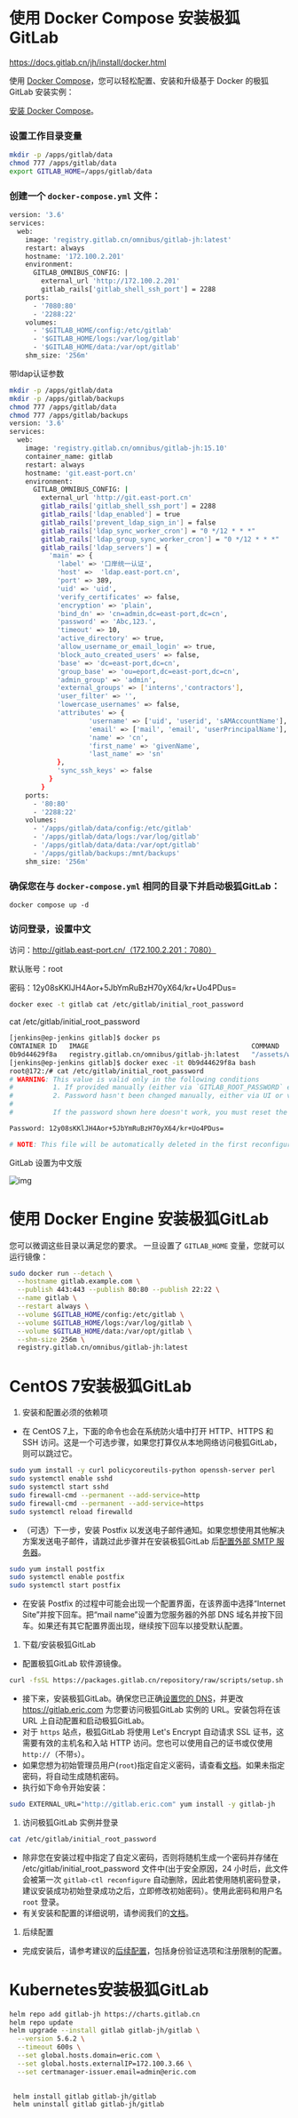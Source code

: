 # 使用 Docker Compose 安装极狐GitLab

https://docs.gitlab.cn/jh/install/docker.html

使用 [Docker Compose](https://docs.docker.com/compose/)，您可以轻松配置、安装和升级基于 Docker 的极狐GitLab 安装实例：

[安装 Docker Compose](https://docs.docker.com/compose/install/)。

### 设置工作目录变量

```Bash
mkdir -p /apps/gitlab/data
chmod 777 /apps/gitlab/data
export GITLAB_HOME=/apps/gitlab/data
```

### 创建一个 `docker-compose.yml` 文件：

```Dockerfile
version: '3.6'
services:
  web:
    image: 'registry.gitlab.cn/omnibus/gitlab-jh:latest'
    restart: always
    hostname: '172.100.2.201'
    environment:
      GITLAB_OMNIBUS_CONFIG: |
        external_url 'http://172.100.2.201'
        gitlab_rails['gitlab_shell_ssh_port'] = 2288
    ports:
      - '7080:80'
      - '2288:22'
    volumes:
      - '$GITLAB_HOME/config:/etc/gitlab'
      - '$GITLAB_HOME/logs:/var/log/gitlab'
      - '$GITLAB_HOME/data:/var/opt/gitlab'
    shm_size: '256m'
```

带ldap认证参数

```Bash
mkdir -p /apps/gitlab/data
mkdir -p /apps/gitlab/backups
chmod 777 /apps/gitlab/data
chmod 777 /apps/gitlab/backups
version: '3.6'
services:
  web:
    image: 'registry.gitlab.cn/omnibus/gitlab-jh:15.10'
    container_name: gitlab
    restart: always
    hostname: 'git.east-port.cn'
    environment:
      GITLAB_OMNIBUS_CONFIG: |
        external_url 'http://git.east-port.cn'
        gitlab_rails['gitlab_shell_ssh_port'] = 2288
        gitlab_rails['ldap_enabled'] = true
        gitlab_rails['prevent_ldap_sign_in'] = false
        gitlab_rails['ldap_sync_worker_cron'] = "0 */12 * * *"
        gitlab_rails['ldap_group_sync_worker_cron'] = "0 */12 * * *"
        gitlab_rails['ldap_servers'] = {
          'main' => {
            'label' => '口岸统一认证',
            'host' =>  'ldap.east-port.cn',
            'port' => 389,
            'uid' => 'uid',
            'verify_certificates' => false,
            'encryption' => 'plain',
            'bind_dn' => 'cn=admin,dc=east-port,dc=cn',
            'password' => 'Abc,123.',
            'timeout' => 10,
            'active_directory' => true,
            'allow_username_or_email_login' => true,
            'block_auto_created_users' => false,
            'base' => 'dc=east-port,dc=cn',
            'group_base' => 'ou=eport,dc=east-port,dc=cn',
            'admin_group' => 'admin',
            'external_groups' => ['interns','contractors'],
            'user_filter' => '',
            'lowercase_usernames' => false,
            'attributes' => {
                    'username' => ['uid', 'userid', 'sAMAccountName'],
                    'email' => ['mail', 'email', 'userPrincipalName'],
                    'name' => 'cn',
                    'first_name' => 'givenName',
                    'last_name' => 'sn'
            },
            'sync_ssh_keys' => false
          }
        }   
    ports:
      - '80:80'
      - '2288:22'
    volumes:
      - '/apps/gitlab/data/config:/etc/gitlab'
      - '/apps/gitlab/data/logs:/var/log/gitlab'
      - '/apps/gitlab/data/data:/var/opt/gitlab'
      - '/apps/gitlab/backups:/mnt/backups'
    shm_size: '256m'
```

### 确保您在与 `docker-compose.yml` 相同的目录下并启动极狐GitLab：

```Plaintext
docker compose up -d
```

### 访问登录，设置中文

访问：http://gitlab.east-port.cn/（172.100.2.201：7080）

默认账号：root

密码：12y08sKKlJH4Aor+5JbYmRuBzH70yX64/kr+Uo4PDus= 

```Bash
docker exec -t gitlab cat /etc/gitlab/initial_root_password
```

cat /etc/gitlab/initial_root_password

```Bash
[jenkins@ep-jenkins gitlab]$ docker ps
CONTAINER ID   IMAGE                                         COMMAND                  CREATED          STATUS                   PORTS                                                                                               NAMES
0b9d44629f8a   registry.gitlab.cn/omnibus/gitlab-jh:latest   "/assets/wrapper"        24 minutes ago   Up 8 minutes (healthy)   80/tcp, 443/tcp, 0.0.0.0:7080->7080/tcp, :::7080->7080/tcp, 0.0.0.0:2288->22/tcp, :::2288->22/tcp   gitlab-web-1                                "docker-entrypoint.s…"   2 days ago       Up 27 hours              0.0.0.0:5432->5432/tcp, :::5432->5432/tcp                                                           890-db13-1
[jenkins@ep-jenkins gitlab]$ docker exec -it 0b9d44629f8a bash
root@172:/# cat /etc/gitlab/initial_root_password 
# WARNING: This value is valid only in the following conditions
#          1. If provided manually (either via `GITLAB_ROOT_PASSWORD` environment variable or via `gitlab_rails['initial_root_password']` setting in `gitlab.rb`, it was provided before database was seeded for the first time (usually, the first reconfigure run).
#          2. Password hasn't been changed manually, either via UI or via command line.
#
#          If the password shown here doesn't work, you must reset the admin password following https://docs.gitlab.com/ee/security/reset_user_password.html#reset-your-root-password.

Password: 12y08sKKlJH4Aor+5JbYmRuBzH70yX64/kr+Uo4PDus=

# NOTE: This file will be automatically deleted in the first reconfigure run after 24 hours.
```

GitLab 设置为中文版

![img](..\images\gitlab.png)

# 使用 Docker Engine 安装极狐GitLab

您可以微调这些目录以满足您的要求。 一旦设置了 `GITLAB_HOME` 变量，您就可以运行镜像：

```Bash
sudo docker run --detach \
  --hostname gitlab.example.com \
  --publish 443:443 --publish 80:80 --publish 22:22 \
  --name gitlab \
  --restart always \
  --volume $GITLAB_HOME/config:/etc/gitlab \
  --volume $GITLAB_HOME/logs:/var/log/gitlab \
  --volume $GITLAB_HOME/data:/var/opt/gitlab \
  --shm-size 256m \
  registry.gitlab.cn/omnibus/gitlab-jh:latest
```

# CentOS 7安装极狐GitLab

1. 安装和配置必须的依赖项

- 在 CentOS 7上，下面的命令也会在系统防火墙中打开 HTTP、HTTPS 和 SSH 访问。这是一个可选步骤，如果您打算仅从本地网络访问极狐GitLab，则可以跳过它。

```Bash
sudo yum install -y curl policycoreutils-python openssh-server perl
sudo systemctl enable sshd
sudo systemctl start sshd
sudo firewall-cmd --permanent --add-service=http
sudo firewall-cmd --permanent --add-service=https
sudo systemctl reload firewalld
```

- （可选）下一步，安装 Postfix 以发送电子邮件通知。如果您想使用其他解决方案发送电子邮件，请跳过此步骤并在安装极狐GitLab 后[配置外部 SMTP 服务器](https://docs.gitlab.cn/omnibus/settings/smtp.html)。

```Bash
sudo yum install postfix
sudo systemctl enable postfix
sudo systemctl start postfix
```

- 在安装 Postfix 的过程中可能会出现一个配置界面，在该界面中选择“Internet Site”并按下回车。把“mail name”设置为您服务器的外部 DNS 域名并按下回车。如果还有其它配置界面出现，继续按下回车以接受默认配置。

1. 下载/安装极狐GitLab

- 配置极狐GitLab 软件源镜像。

```Bash
curl -fsSL https://packages.gitlab.cn/repository/raw/scripts/setup.sh | /bin/bash
```

- 接下来，安装极狐GitLab。确保您已正确[设置您的 DNS](https://docs.gitlab.cn/omnibus/settings/dns.html)，并更改 https://gitlab.eric.com 为您要访问极狐GitLab 实例的 URL。安装包将在该 URL 上自动配置和启动极狐GitLab。
- 对于 `https` 站点，极狐GitLab 将使用 Let's Encrypt 自动请求 SSL 证书，这需要有效的主机名和入站 HTTP 访问。您也可以使用自己的证书或仅使用 `http://`（不带`s`）。
- 如果您想为初始管理员用户(`root`)指定自定义密码，请查看[文档](https://docs.gitlab.cn/omnibus/installation/index.html#设置初始密码)。如果未指定密码，将自动生成随机密码。
- 执行如下命令开始安装：

```Bash
sudo EXTERNAL_URL="http://gitlab.eric.com" yum install -y gitlab-jh
```

1. 访问极狐GitLab 实例并登录

```Bash
cat /etc/gitlab/initial_root_password
```

- 除非您在安装过程中指定了自定义密码，否则将随机生成一个密码并存储在 /etc/gitlab/initial_root_password 文件中(出于安全原因，24 小时后，此文件会被第一次 `gitlab-ctl reconfigure` 自动删除，因此若使用随机密码登录，建议安装成功初始登录成功之后，立即修改初始密码）。使用此密码和用户名 `root` 登录。
- 有关安装和配置的详细说明，请参阅我们的[文档](https://docs.gitlab.cn/omnibus/installation/)。

1. 后续配置

- 完成安装后，请参考建议的[后续配置](https://docs.gitlab.cn/jh/install/next_steps.html)，包括身份验证选项和注册限制的配置。

# Kubernetes安装极狐GitLab

```Bash
helm repo add gitlab-jh https://charts.gitlab.cn
helm repo update
helm upgrade --install gitlab gitlab-jh/gitlab \
  --version 5.6.2 \
  --timeout 600s \
  --set global.hosts.domain=eric.com \
  --set global.hosts.externalIP=172.100.3.66 \
  --set certmanager-issuer.email=admin@eric.com 
 

```

```
 helm install gitlab gitlab-jh/gitlab
 helm uninstall gitlab gitlab-jh/gitlab
```

